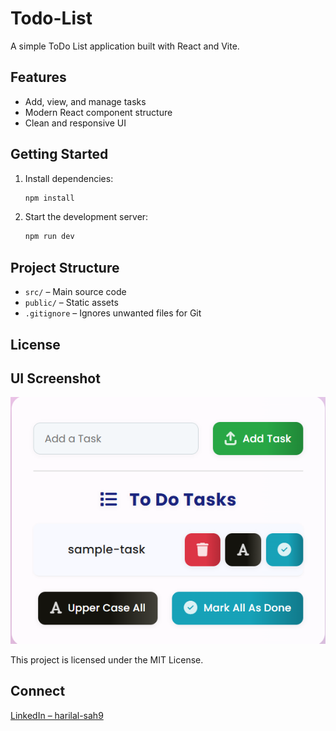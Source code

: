 # Todo-List

A simple ToDo List application built with React and Vite.

## Features

- Add, view, and manage tasks
- Modern React component structure
- Clean and responsive UI

## Getting Started

1. Install dependencies:
   ```bash
   npm install
   ```
2. Start the development server:
   ```bash
   npm run dev
   ```

## Project Structure

- `src/` – Main source code
- `public/` – Static assets
- `.gitignore` – Ignores unwanted files for Git

## License

## UI Screenshot

![UI Screenshot](public/image.png)

This project is licensed under the MIT License.

## Connect

[LinkedIn – harilal-sah9](https://www.linkedin.com/in/harilal-sah9/)
